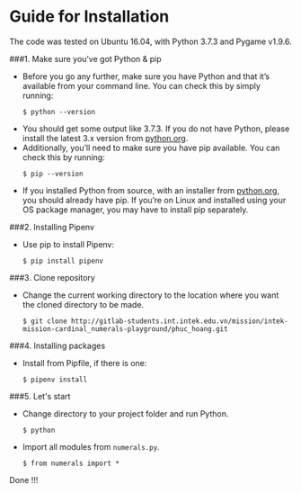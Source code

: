 # Guide for Installation
The code was tested on Ubuntu 16.04, with Python 3.7.3 and Pygame v1.9.6.

###1. Make sure you’ve got Python & pip
- Before you go any further, make sure you have Python and that it’s available from your command line. You can check this by simply running:
    ~~~
    $ python --version
    ~~~
- You should get some output like 3.7.3. If you do not have Python, please install the latest 3.x version from [python.org](https://python.org).
- Additionally, you’ll need to make sure you have pip available. You can check this by running:
    ~~~
    $ pip --version
    ~~~
- If you installed Python from source, with an installer from [python.org](https://python.org), you should already have pip. If you’re on Linux and installed using your OS package manager, you may have to install pip separately.

###2. Installing Pipenv
- Use pip to install Pipenv:
    ~~~
    $ pip install pipenv
    ~~~

###3. Clone repository
- Change the current working directory to the location where you want the cloned directory to be made.
    ~~~
    $ git clone http://gitlab-students.int.intek.edu.vn/mission/intek-mission-cardinal_numerals-playground/phuc_hoang.git
    ~~~

###4. Installing packages
- Install from Pipfile, if there is one:
    ~~~~
    $ pipenv install
    ~~~~ 
###5. Let's start
- Change directory to your project folder and run Python.
    ~~~
    $ python
    ~~~
- Import all modules from `numerals.py`.
    ~~~
    $ from numerals import *
    ~~~
Done !!!